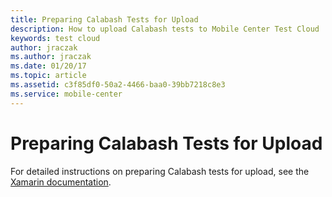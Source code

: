 ```yaml
---
title: Preparing Calabash Tests for Upload
description: How to upload Calabash tests to Mobile Center Test Cloud
keywords: test cloud
author: jraczak
ms.author: jraczak
ms.date: 01/20/17
ms.topic: article
ms.assetid: c3f85df0-50a2-4466-baa0-39bb7218c8e3
ms.service: mobile-center
---
```


# Preparing Calabash Tests for Upload

For detailed instructions on preparing Calabash tests for upload,
see the [Xamarin documentation](https://developer.xamarin.com/guides/testcloud/calabash/).

